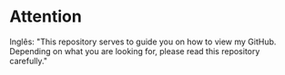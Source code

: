 # Attention
Inglês: "This repository serves to guide you on how to view my GitHub. Depending on what you are looking for, please read this repository carefully."
